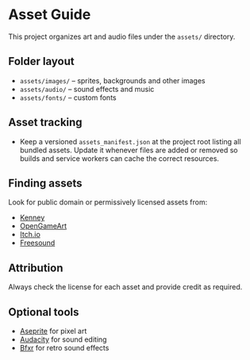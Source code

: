 # Asset Guide

This project organizes art and audio files under the `assets/` directory.

## Folder layout

- `assets/images/` – sprites, backgrounds and other images
- `assets/audio/` – sound effects and music
- `assets/fonts/` – custom fonts

## Asset tracking

- Keep a versioned `assets_manifest.json` at the project root listing all
  bundled assets. Update it whenever files are added or removed so builds and
  service workers can cache the correct resources.

## Finding assets

Look for public domain or permissively licensed assets from:

- [Kenney](https://kenney.nl/)
- [OpenGameArt](https://opengameart.org/)
- [Itch.io](https://itch.io)
- [Freesound](https://freesound.org)

## Attribution

Always check the license for each asset and provide credit as required.

## Optional tools

- [Aseprite](https://www.aseprite.org/) for pixel art
- [Audacity](https://www.audacityteam.org/) for sound editing
- [Bfxr](https://www.bfxr.net/) for retro sound effects
